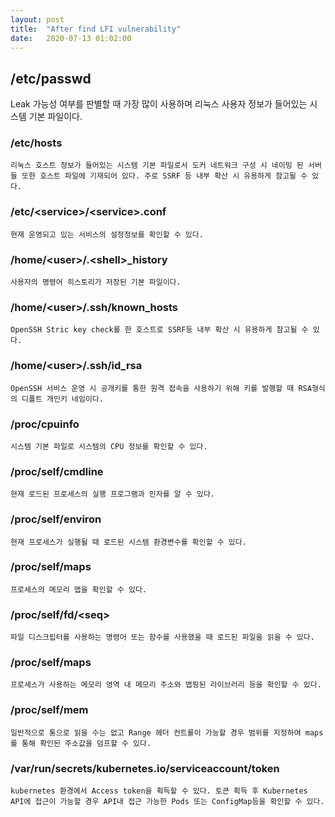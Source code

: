 ```yaml
---
layout: post
title:  "After find LFI vulnerability"
date:   2020-07-13 01:02:00
---
```


## /etc/passwd

Leak 가능성 여부를 판별할 때 가장 많이 사용하며 리눅스 사용자 정보가 들어있는 시스템 기본 파일이다.



### /etc/hosts

```
리눅스 호스트 정보가 들어있는 시스템 기본 파일로서 도커 네트워크 구성 시 네이밍 된 서버들 또한 호스트 파일에 기재되어 있다. 주로 SSRF 등 내부 확산 시 유용하게 참고될 수 있다.
```



### /etc/\<service\>/\<service\>.conf

```
현재 운영되고 있는 서비스의 설정정보를 확인할 수 있다.
```



### /home/\<user\>/.\<shell\>_history

```
사용자의 명령어 히스토리가 저장된 기본 파일이다. 
```



### /home/\<user\>/.ssh/known_hosts

```
OpenSSH Stric key check를 한 호스트로 SSRF등 내부 확산 시 유용하게 참고될 수 있다.
```



### /home/\<user\>/.ssh/id_rsa

```
OpenSSH 서비스 운영 시 공개키를 통한 원격 접속을 사용하기 위해 키를 발행할 때 RSA형식의 디폴트 개인키 네임이다.
```



### /proc/cpuinfo

```
시스템 기본 파일로 시스템의 CPU 정보를 확인할 수 있다.
```



### /proc/self/cmdline

```
현재 로드된 프로세스의 실행 프로그램과 인자를 알 수 있다.
```



### /proc/self/environ

```
현재 프로세스가 실행될 때 로드된 시스템 환경변수를 확인할 수 있다.
```



### /proc/self/maps

```
프로세스의 메모리 맵을 확인할 수 있다.
```



### /proc/self/fd/\<seq\>

```
파일 디스크립터를 사용하는 명령어 또는 함수를 사용했을 때 로드된 파일을 읽을 수 있다.
```



### /proc/self/maps

```
프로세스가 사용하는 메모리 영역 내 메모리 주소와 맵핑된 라이브러리 등을 확인할 수 있다.
```



### /proc/self/mem

```
일반적으로 통으로 읽을 수는 없고 Range 헤더 컨트롤이 가능할 경우 범위를 지정하여 maps를 통해 확인된 주소값을 덤프할 수 있다.
```



### /var/run/secrets/kubernetes.io/serviceaccount/token

```
kubernetes 환경에서 Access token을 획득할 수 있다. 토큰 획득 후 Kubernetes API에 접근이 가능할 경우 API내 접근 가능한 Pods 또는 ConfigMap등을 확인할 수 있다.
```

